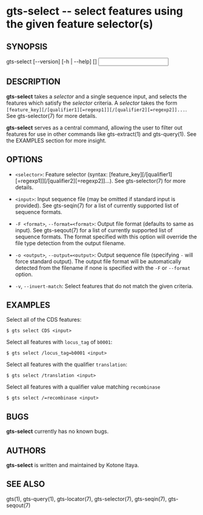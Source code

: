 # gts-select -- select features using the given feature selector(s)

## SYNOPSIS

gts-select [--version] [-h | --help] [<args>] <selector> <input>

## DESCRIPTION

**gts-select** takes a _selector_ and a single sequence input, and selects the
features which satisfy the _selector_ criteria. A _selector_ takes the form
`[feature_key][/[qualifier1][=regexp1]][/[qualifier2][=regexp2]]...`. See
gts-selector(7) for more details.

**gts-select** serves as a central command, allowing the user to filter out
features for use in other commands like gts-extract(1) and gts-query(1). See
the EXAMPLES section for more insight.

## OPTIONS

  * `<selector>`:
    Feature selector
    (syntax: [feature_key][/[qualifier1][=regexp1]][/[qualifier2][=regexp2]]...).
    See gts-selector(7) for more details.

  * `<input>`:
    Input sequence file (may be omitted if standard input is provided). See
    gts-seqin(7) for a list of currently supported list of sequence formats.

  * `-F <format>`, `--format=<format>`:
    Output file format (defaults to same as input). See gts-seqout(7) for a
    list of currently supported list of sequence formats. The format specified
    with this option will override the file type detection from the output
    filename.

  * `-o <output>`, `--output=<output>`:
    Output sequence file (specifying `-` will force standard output). The
    output file format will be automatically detected from the filename if none
    is specified with the `-F` or `--format` option.

  * `-v`, `--invert-match`:
    Select features that do not match the given criteria.

## EXAMPLES

Select all of the CDS features:

    $ gts select CDS <input>

Select all features with `locus_tag` of `b0001`:

    $ gts select /locus_tag=b0001 <input>

Select all features with the qualifier `translation`:

    $ gts select /translation <input>

Select all features with a qualifier value matching `recombinase`

    $ gts select /=recombinase <input>

## BUGS

**gts-select** currently has no known bugs.

## AUTHORS

**gts-select** is written and maintained by Kotone Itaya.

## SEE ALSO

gts(1), gts-query(1), gts-locator(7), gts-selector(7), gts-seqin(7),
gts-seqout(7)